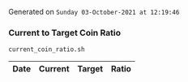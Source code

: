 Generated on `Sunday 03-October-2021 at 12:19:46`

### Current to Target Coin Ratio
`current_coin_ratio.sh`

Date|Current|Target|Ratio
---|---|---|---
